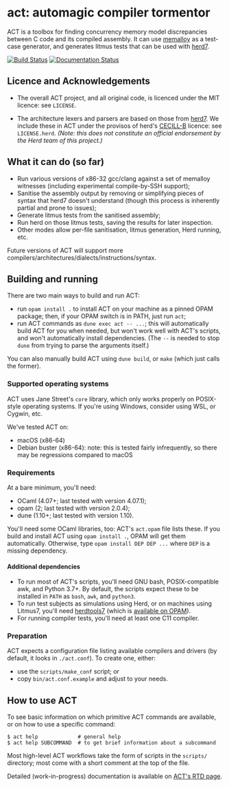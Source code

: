# act: automagic compiler tormentor

ACT is a toolbox for finding
concurrency memory model discrepancies between C code and its
compiled assembly.  It can use
[memalloy](https://github.com/JohnWickerson/memalloy) as a test-case
generator, and generates litmus tests that can be
used with [herd7](https://github.com/herd/herdtools7).

[![Build Status](https://travis-ci.com/MattWindsor91/act.svg?branch=master)](https://travis-ci.com/MattWindsor91/act)
[![Documentation Status](https://readthedocs.org/projects/automagic-compiler-tormentor/badge/?version=latest)](https://automagic-compiler-tormentor.readthedocs.io/en/latest/?badge=latest)

## Licence and Acknowledgements

- The overall ACT project, and all original code, is licenced under
  the MIT licence: see `LICENSE`.

- The architecture lexers and parsers are based on those from
  [herd7](https://github.com/herd/herdtools7).  We include these in
  ACT under the provisos of herd's
  [CECILL-B](http://www.cecill.info/licences/Licence_CeCILL-B_V1-en.html)
  licence: see `LICENSE.herd`. _(Note: this does *not* constitute an
  official endorsement by the Herd team of this project.)_


## What it can do (so far)

- Run various versions of x86-32 gcc/clang against a set of memalloy
  witnesses (including experimental compile-by-SSH support);
- Sanitise the assembly output by removing or simplifying pieces of
  syntax that herd7 doesn't understand (though this process is
  inherently partial and prone to issues);
- Generate litmus tests from the sanitised assembly;
- Run herd on those litmus tests, saving the results for later
  inspection.
- Other modes allow per-file sanitisation, litmus generation,
  Herd running, etc.

Future versions of ACT will support more
compilers/architectures/dialects/instructions/syntax.


## Building and running

There are two main ways to build and run ACT:

- run `opam install .` to install ACT on your machine as a pinned OPAM package;
  then, if your OPAM switch is in PATH, just run `act`;
- run ACT commands as `dune exec act -- ...`; this will automatically build ACT
  for you when needed, but won't work well with ACT's scripts, and won't
  automatically install dependencies. (The `--` is needed to stop `dune` from
  trying to parse the arguments itself.)

You can also manually build ACT using `dune build`, or
`make` (which just calls the former).


### Supported operating systems

ACT uses Jane Street's `core` library, which only works properly on
POSIX-style operating systems.  If you're using Windows, consider
using WSL, or Cygwin, etc.

We've tested ACT on:

- macOS (x86-64)
- Debian buster (x86-64): note: this is tested fairly infrequently, so
  there may be regressions compared to macOS


### Requirements

At a bare minimum, you'll need:

- OCaml (4.07+; last tested with version 4.07.1);
- opam (2; last tested with version 2.0.4);
- dune (1.10+; last tested with version 1.10).

You'll need some OCaml libraries, too: ACT's `act.opam` file lists these.
If you build and install ACT using `opam install .`, OPAM will get them
automatically.  Otherwise, type `opam install DEP DEP ...` where `DEP` is a
missing dependency.


#### Additional dependencies

- To run most of ACT's scripts, you'll need GNU bash, POSIX-compatible awk, and
  Python 3.7+.
  By default, the scripts expect these to be installed in `PATH` as `bash`,
  `awk`, and `python3`.
- To run test subjects as simulations using Herd, or on machines using Litmus7,
  you'll need [herdtools7](https://github.com/herd/herdtools7) (which is
  [available on OPAM](https://opam.ocaml.org/packages/herdtools7/)).
- For running compiler tests, you'll need at least one C11 compiler.


### Preparation

ACT expects a configuration file listing available compilers and drivers
(by default, it looks in `./act.conf`).  To create one, either:

- use the `scripts/make_conf` script; or
- copy `bin/act.conf.example` and adjust to your needs.


## How to use ACT

To see basic information on which primitive ACT commands are available, or on
how to use a specific command:

```
$ act help             # general help
$ act help SUBCOMMAND  # to get brief information about a subcommand
```

Most high-level ACT workflows take the form of scripts in the `scripts/`
directory; most come with a short comment at the top of the file.

Detailed (work-in-progress) documentation is available on
[ACT's RTD page](https://automagic-compiler-tormentor.readthedocs.io/en/latest/).

